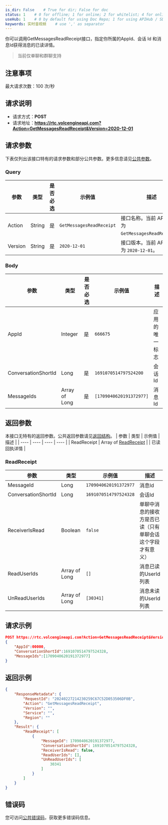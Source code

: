 ```yaml
---
is_dir: False    # True for dir; False for doc
status: 1    # 0 for offline; 1 for online; 2 for whitelist; 4 for online but hidden in TOC
useHub: 1    # 0 by default for using Doc Repo; 1 for using APIHub / SDKHub.
keywords: 实时音视频    # use ',' as separator
---
```


你可以调用GetMessagesReadReceipt接口，指定你所属的AppId、会话 Id 和消息Id获得消息的已读详情。
> 当前仅单聊和群聊支持
## 注意事项
最大请求次数：100 次/秒
## 请求说明
- 请求方式：**POST**
- 请求地址：**https://rtc.volcengineapi.com?Action=GetMessagesReadReceipt&Version=2020-12-01**
## 请求参数
下表仅列出该接口特有的请求参数和部分公共参数。更多信息请见[公共参数](412251#public)。
### Query
| 参数 | 类型 | 是否必选 | 示例值 | 描述 |
| ---- | ---- | ---- | ---- | ---- |
| Action | String | 是 | `GetMessagesReadReceipt` | 接口名称。当前 API 的名称为 `GetMessagesReadReceipt`。 |
| Version | String | 是 | `2020-12-01` | 接口版本。当前 API 的版本为 `2020-12-01`。 |
### Body
| 参数 | 类型 | 是否必选 | 示例值 | 描述 |
| ---- | ---- | ---- | ---- | ---- |
| AppId | Integer | 是 | `666675` | 应用的唯一标志 |
| ConversationShortId | Long | 是 | `1691070514797524200` | 会话Id |
| MessageIds | Array of Long | 是 | `[1709040620191372977]` | 消息Id |
## 返回参数
 本接口无特有的返回参数。公共返回参数请见[返回结构](192711#baseresponse)。
| 参数 | 类型 | 示例值 | 描述 |
| ---- | ---- | ---- | ---- |
| ReadReceipt | Array of [ReadReceipt](#readreceipt) |  | 已读回执详情 |

### ReadReceipt

| 参数 | 类型 | 示例值 | 描述 |
| ---- | ---- | ---- | ---- |
| MessageId | Long | `1709040620191372977` | 消息Id |
| ConversationShortId | Long | `1691070514797524328` | 会话Id |
| ReceiverIsRead | Boolean | `false` | 单聊中消息的接收方是否已读（只有单聊会话这个字段才有意义） |
| ReadUserIds | Array of Long | `[]` | 消息已读的UserId列表 |
| UnReadUserIds | Array of Long | `[30341]` | 消息未读的UserId列表 |
## 请求示例
```json
POST https://rtc.volcengineapi.com?Action=GetMessagesReadReceipt&Version=2020-12-01
{
    "AppId":00000,
    "ConversationShortId":1691070514797524328,
    "MessageIds":[1709040620191372977]
}
```
## 返回示例
```json
{
    "ResponseMetadata": {
        "RequestId": "20240227214230259C67C52D053506DF0B",
        "Action": "GetMessagesReadReceipt",
        "Version": "",
        "Service": "",
        "Region": ""
    },
    "Result": {
        "ReadReceipt": [
            {
                "MessageId": 1709040620191372977,
                "ConversationShortId": 1691070514797524328,
                "ReceiverIsRead": false,
                "ReadUserIds": [],
                "UnReadUserIds": [
                    30341
                ]
            }
        ]
    }
}
```

## 错误码
您可访问[公共错误码](https://www.volcengine.com/docs/6348/412253)，获取更多错误码信息。
